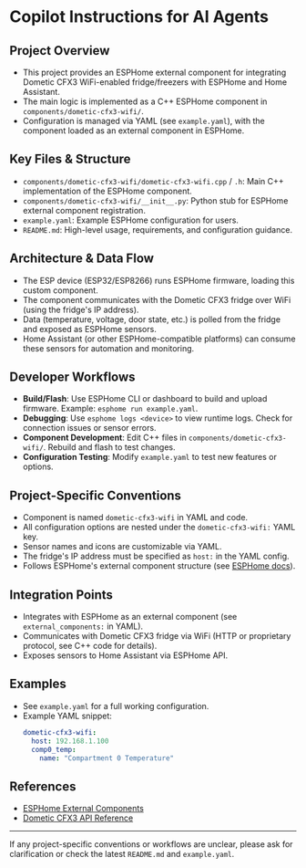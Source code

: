 # Copilot Instructions for AI Agents

## Project Overview
- This project provides an ESPHome external component for integrating Dometic CFX3 WiFi-enabled fridge/freezers with ESPHome and Home Assistant.
- The main logic is implemented as a C++ ESPHome component in `components/dometic-cfx3-wifi/`.
- Configuration is managed via YAML (see `example.yaml`), with the component loaded as an external component in ESPHome.

## Key Files & Structure
- `components/dometic-cfx3-wifi/dometic-cfx3-wifi.cpp` / `.h`: Main C++ implementation of the ESPHome component.
- `components/dometic-cfx3-wifi/__init__.py`: Python stub for ESPHome external component registration.
- `example.yaml`: Example ESPHome configuration for users.
- `README.md`: High-level usage, requirements, and configuration guidance.

## Architecture & Data Flow
- The ESP device (ESP32/ESP8266) runs ESPHome firmware, loading this custom component.
- The component communicates with the Dometic CFX3 fridge over WiFi (using the fridge's IP address).
- Data (temperature, voltage, door state, etc.) is polled from the fridge and exposed as ESPHome sensors.
- Home Assistant (or other ESPHome-compatible platforms) can consume these sensors for automation and monitoring.

## Developer Workflows
- **Build/Flash**: Use ESPHome CLI or dashboard to build and upload firmware. Example: `esphome run example.yaml`.
- **Debugging**: Use `esphome logs <device>` to view runtime logs. Check for connection issues or sensor errors.
- **Component Development**: Edit C++ files in `components/dometic-cfx3-wifi/`. Rebuild and flash to test changes.
- **Configuration Testing**: Modify `example.yaml` to test new features or options.

## Project-Specific Conventions
- Component is named `dometic-cfx3-wifi` in YAML and code.
- All configuration options are nested under the `dometic-cfx3-wifi:` YAML key.
- Sensor names and icons are customizable via YAML.
- The fridge's IP address must be specified as `host:` in the YAML config.
- Follows ESPHome's external component structure (see [ESPHome docs](https://esphome.io/components/external_components.html)).

## Integration Points
- Integrates with ESPHome as an external component (see `external_components:` in YAML).
- Communicates with Dometic CFX3 fridge via WiFi (HTTP or proprietary protocol, see C++ code for details).
- Exposes sensors to Home Assistant via ESPHome API.

## Examples
- See `example.yaml` for a full working configuration.
- Example YAML snippet:
  ```yaml
  dometic-cfx3-wifi:
    host: 192.168.1.100
    comp0_temp:
      name: "Compartment 0 Temperature"
  ```

## References
- [ESPHome External Components](https://esphome.io/components/external_components.html)
- [Dometic CFX3 API Reference](https://github.com/DanielLeone/dometic-cfx-exporter/)

---
If any project-specific conventions or workflows are unclear, please ask for clarification or check the latest `README.md` and `example.yaml`.
